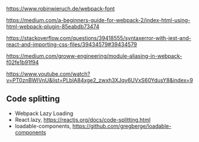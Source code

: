 https://www.robinwieruch.de/webpack-font

https://medium.com/a-beginners-guide-for-webpack-2/index-html-using-html-webpack-plugin-85eabdb73474

https://stackoverflow.com/questions/39418555/syntaxerror-with-jest-and-react-and-importing-css-files/39434579#39434579

https://medium.com/groww-engineering/module-aliasing-in-webpack-f02fe1b91f94

https://www.youtube.com/watch?v=PT0znBWIVnU&list=PLblA84xge2_zwxh3XJqy6UVxS60YdusY8&index=9

## Code splitting

- Webpack Lazy Loading
- React.lazy, https://reactjs.org/docs/code-splitting.html
- loadable-components, https://github.com/gregberge/loadable-components
